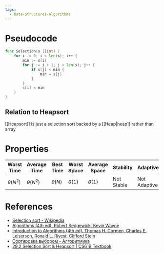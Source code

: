 ```yaml
---
tags:
  - Data-Structures-Algorithms
---
```


# Pseudocode

```go
func Selection(s []int) {
	for i := 0; i < len(s); i++ {
		min := s[i]
		for j := i + 1; j < len(s); j++ {
			if s[j] < min {
				min = s[j]
			}
		}
		s[i] = min
	}
}
```

## Relation to Heapsort

[[Heapsort]] is just a selection sort backed by a [[Heap|heap]] rather than array

# Properties

| Worst Time    | Average Time  | Best Time   | Worst Space | Average Space | Stability  | Adaptive     |
| ------------- | ------------- | ----------- | ----------- | ------------- | ---------- | ------------ |
| $\theta(N^2)$ | $\theta(N^2)$ | $\theta(N)$ | $\theta(1)$ | $\theta(1)$   | Not Stable | Not Adaptive |

# References

- [Selection sort - Wikipedia](https://en.wikipedia.org/wiki/Selection_sort)
- [Algorithms (4th ed). Robert Sedgewick, Kevin Wayne](References.md#Algorithms%20(4th%20ed).%20Robert%20Sedgewick,%20Kevin%20Wayne)
- [Introduction to Algorithms (4th ed). Thomas H. Cormen, Charles E. Leiserson, Ronald L. Rivest, Clifford Stein](References.md#Introduction%20to%20Algorithms%20(4th%20ed).%20Thomas%20H.%20Cormen,%20Charles%20E.%20Leiserson,%20Ronald%20L.%20Rivest,%20Clifford%20Stein)
- [Сортировка выбором - Алгоритмика](https://ru.algorithmica.org/cs/sorting/selection/)
- [29.2 Selection Sort & Heapsort | CS61B Textbook](https://cs61b-2.gitbook.io/cs61b-textbook/29.-basic-sorts/29.2-selection-sort-and-heapsort)
